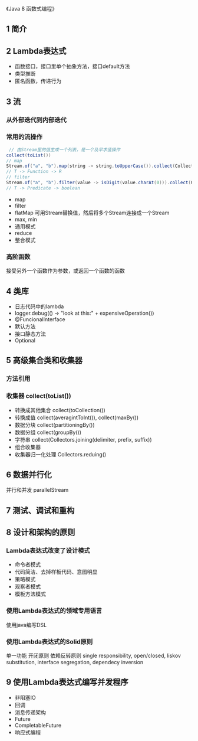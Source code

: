 《Java 8 函数式编程》

## 1 简介

## 2 Lambda表达式
* 函数接口，接口里单个抽象方法，接口default方法
* 类型推断
* 匿名函数，传递行为

## 3 流
### 从外部迭代到内部迭代
### 常用的流操作
```java
 // 由Stream里的值生成一个列表，是一个及早求值操作
collect(toList())
// map
Stream.of("a", "b").map(string -> string.toUpperCase()).collect(Collectors.toList())
// T -> Function -> R
// filter
Stream.of("a", "b").filter(value -> isDigit(value.charAt(0))).collect(Collectors.toList())
// T -> Predicate -> boolean
```
* map
* filter
* flatMap 可用Stream替换值，然后将多个Stream连接成一个Stream
* max, min
* 通用模式
* reduce
* 整合模式

### 高阶函数
接受另外一个函数作为参数，或返回一个函数的函数

## 4 类库
* 日志代码中的lambda
* logger.debug(() -> "look at this:" + expensiveOperation())
* @FuncionalInterface
* 默认方法
* 接口静态方法
* Optional

## 5 高级集合类和收集器
### 方法引用
### 收集器 collect(toList())
* 转换成其他集合 collect(toCollection())
* 转换成值 collect(averagintToInt()),  collect(maxBy())
* 数据分块 collect(partitioningBy())
* 数据分组 collect(groupBy())
* 字符串 collect(Collectors.joining(delimiter, prefix, suffix))
* 组合收集器
* 收集器归一化处理 Collectors.reduing()

## 6 数据并行化
并行和并发
parallelStream

## 7 测试、调试和重构

## 8 设计和架构的原则
### Lambda表达式改变了设计模式
* 命令者模式
* 代码简洁、去掉样板代码、意图明显
* 策略模式
* 观察者模式
* 模板方法模式

### 使用Lambda表达式的领域专用语言
使用java编写DSL

### 使用Lambda表达式的Solid原则
单一功能
开闭原则
依赖反转原则
single responsibility, open/closed, liskov substitution, interface segregation, dependecy inversion

## 9 使用Lambda表达式编写并发程序
* 非阻塞IO
* 回调
* 消息传递架构
* Future
* CompletableFuture
* 响应式编程

